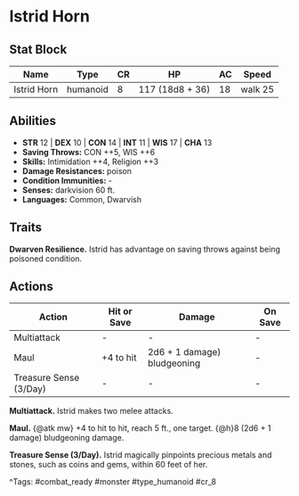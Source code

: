 # Istrid Horn

## Stat Block

| Name | Type | CR | HP | AC | Speed |
|------|------|----|----|----|-------|
| Istrid Horn | humanoid | 8 | 117 (18d8 + 36) | 18 | walk 25 |

## Abilities

- **STR** 12 | **DEX** 10 | **CON** 14 | **INT** 11 | **WIS** 17 | **CHA** 13
- **Saving Throws:** CON ++5, WIS ++6  
- **Skills:** Intimidation ++4, Religion ++3  
- **Damage Resistances:** poison  
- **Condition Immunities:** -  
- **Senses:** darkvision 60 ft.  
- **Languages:** Common, Dwarvish

## Traits

**Dwarven Resilience.** Istrid has advantage on saving throws against being poisoned condition.


## Actions

| Action | Hit or Save | Damage | On Save |
|--------|--------------|--------|----------|
| Multiattack | - | - | - |
| Maul | +4 to hit | 2d6 + 1 damage) bludgeoning | - |
| Treasure Sense (3/Day) | - | - | - |

**Multiattack.** Istrid makes two melee attacks.

**Maul.** {@atk mw} +4 to hit to hit, reach 5 ft., one target. {@h}8 (2d6 + 1 damage) bludgeoning damage.

**Treasure Sense (3/Day).** Istrid magically pinpoints precious metals and stones, such as coins and gems, within 60 feet of her.


^Tags: #combat_ready #monster #type_humanoid #cr_8